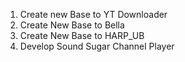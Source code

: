 1. Create new Base to YT Downloader
2. Create New Base to Bella
3. Create New Base to HARP_UB
4. Develop Sound Sugar Channel Player
